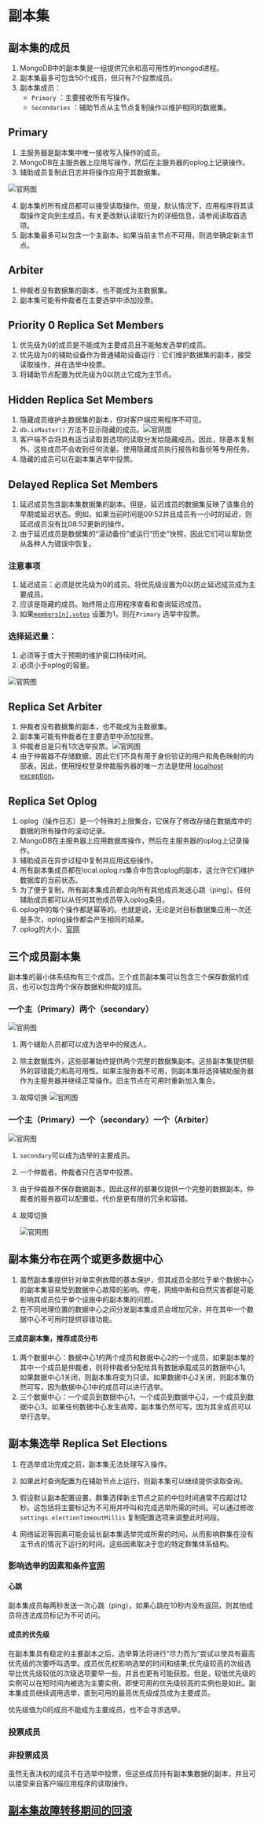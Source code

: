 # 副本集

## 副本集的成员

1. MongoDB中的副本集是一组提供冗余和高可用性的mongod进程。
2. 副本集最多可包含50个成员，但只有7个投票成员。
3. 副本集成员：
   * `Primary`  ：主要接收所有写操作。
   * `Secondaries` ：辅助节点从主节点复制操作以维护相同的数据集。

## Primary

1. 主服务器是副本集中唯一接收写入操作的成员。
2. MongoDB在主服务器上应用写操作，然后在主服务器的oplog上记录操作。
3. 辅助成员复制此日志并将操作应用于其数据集。

![官网图](./image/replica-set-read-write-operations-primary.svg)



4. 副本集的所有成员都可以接受读取操作。但是，默认情况下，应用程序将其读取操作定向到主成员。有关更改默认读取行为的详细信息，请参阅读取首选项。
5. 副本集最多可以包含一个主副本。如果当前主节点不可用，则选举确定新主节点。

## Arbiter

1. 仲裁者没有数据集的副本，也不能成为主数据集。
2. 副本集可能有仲裁者在主要选举中添加投票。

## Priority 0 Replica Set Members

1. 优先级为0的成员是不能成为主要成员且不能触发选举的成员。
2. 优先级为0的辅助设备作为普通辅助设备运行：它们维护数据集的副本，接受读取操作，并在选举中投票。
3. 将辅助节点配置为优先级为0以防止它成为主节点。

## Hidden Replica Set Members

1. 隐藏成员维护主数据集的副本，但对客户端应用程序不可见。
2. `db.isMaster()` 方法不显示隐藏的成员。![官网图](./image/replica-set-hidden-member.svg)
3. 客户端不会将具有适当读取首选项的读取分发给隐藏成员。因此，除基本复制外，这些成员不会收到任何流量。使用隐藏成员执行报告和备份等专用任务。
4. 隐藏的成员可以在副本集选举中投票。

## Delayed Replica Set Members

1. 延迟成员包含副本集数据集的副本。但是，延迟成员的数据集反映了该集合的早期或延迟状态。例如，如果当前时间是09:52并且成员有一小时的延迟，则延迟成员没有比08:52更新的操作。
2. 由于延迟成员是数据集的“滚动备份”或运行“历史”快照，因此它们可以帮助您从各种人为错误中恢复。

### 注意事项

1. 延迟成员：必须是优先级为0的成员。将优先级设置为0以防止延迟成员成为主要成员。
2. 应该是隐藏的成员。始终阻止应用程序查看和查询延迟成员。
3. 如果[`members[n].votes`](https://docs.mongodb.com/manual/reference/replica-configuration/#rsconf.members[n].votes) 设置为1，则在`Primary` 选举中投票。

### 选择延迟量：

1. 必须等于或大于预期的维护窗口持续时间。
2. 必须小于oplog的容量。

![官网图](./image/replica-set-delayed-member.svg)

## Replica Set Arbiter

1. 仲裁者没有数据集的副本，也不能成为主数据集。
2. 副本集可能有仲裁者在主要选举中添加投票。
3. 仲裁者总是只有1次选举投票。![官网图](./image/replica-set-four-members-add-arbiter.svg)
4. 由于仲裁器不存储数据，因此它们不具有用于身份验证的用户和角色映射的内部表。因此，使用授权登录仲裁服务器的唯一方法是使用 [localhost exception](https://docs.mongodb.com/manual/core/security-users/#localhost-exception)。

## Replica Set Oplog

1. oplog（操作日志）是一个特殊的上限集合，它保存了修改存储在数据库中的数据的所有操作的滚动记录。
2. MongoDB在主服务器上应用数据库操作，然后在主服务器的oplog上记录操作。
3. 辅助成员在异步过程中复制并应用这些操作。
4. 所有副本集成员都在local.oplog.rs集合中包含oplog的副本，这允许它们维护数据库的当前状态。
5. 为了便于复制，所有副本集成员都会向所有其他成员发送心跳（ping）。任何辅助成员都可以从任何其他成员导入oplog条目。
6. oplog中的每个操作都是幂等的。也就是说，无论是对目标数据集应用一次还是多次，oplog操作都会产生相同的结果。
7. oplog的大小，[官网](<https://docs.mongodb.com/manual/core/replica-set-oplog/>)

## 三个成员副本集

副本集的最小体系结构有三个成员。三个成员副本集可以包含三个保存数据的成员，也可以包含两个保存数据和仲裁的成员。

### 一个主（Primary）两个（secondary）

![官网图](./image/replica-set-primary-with-two-secondaries.svg)

1. 两个辅助人员都可以成为选举中的候选人。

2. 除主数据库外，这些部署始终提供两个完整的数据集副本。这些副本集提供额外的容错能力和高可用性。如果主服务器不可用，则副本集将选择辅助服务器作为主服务器并继续正常操作。旧主节点在可用时重新加入集合。

3. 故障切换
   ![官网图](./image/replica-set-trigger-election.svg)

### 一个主（Primary）一个（secondary）一个（Arbiter）

![官网图](./image/replica-set-primary-with-secondary-and-arbiter.svg)

1. `secondary`可以成为选举的主要成员。

2. 一个仲裁者。仲裁者只在选举中投票。

3. 由于仲裁器不保存数据副本，因此这样的部署仅提供一个完整的数据副本。仲裁者的服务器可以配置低，代价是更有限的冗余和容错。

4. 故障切换

   ![官网图](./image/replica-set-w-arbiter-trigger-election.svg)

## 副本集分布在两个或更多数据中心

1. 虽然副本集提供针对单实例故障的基本保护，但其成员全部位于单个数据中心的副本集容易受到数据中心故障的影响。停电，网络中断和自然灾害都是可能影响其成员位于单个设施中的副本集的问题。
2. 在不同地理位置的数据中心之间分发副本集成员会增加冗余，并在其中一个数据中心不可用时提供容错功能。

#### 三成员副本集，推荐成员分布

1. 两个数据中心：数据中心1的两个成员和数据中心2的一个成员。如果副本集的其中一个成员是仲裁者，则将仲裁者分配给具有数据承载成员的数据中心1。如果数据中心1关闭，则副本集将变为只读。如果数据中心2关闭，则副本集仍然可写，因为数据中心1中的成员可以进行选举。
2. 三个数据中心：一个成员到数据中心1，一个成员到数据中心2，一个成员到数据中心3。如果任何数据中心发生故障，副本集仍然可写，因为其余成员可以举行选举。

## 副本集选举 Replica Set Elections

1. 在选举成功完成之前，副本集无法处理写入操作。

2. 如果此时查询配置为在辅助节点上运行，则副本集可以继续提供读取查询。
3. 假设默认副本配置设置，群集选择新主节点之前的中位时间通常不应超过12秒。这包括将主要标记为不可用并呼叫和完成选举所需的时间。可以通过修改`settings.electionTimeoutMillis` 复制配置选项来调整此时间段。
4. 网络延迟等因素可能会延长副本集选举完成所需的时间，从而影响群集在没有主节点的情况下运行的时间。这些因素取决于您的特定群集体系结构。

### 影响选举的因素和条件[官网](<https://docs.mongodb.com/manual/core/replica-set-elections/>)

#### 心跳

副本集成员每两秒发送一次心跳（ping）。如果心跳在10秒内没有返回，则其他成员将违法成员标记为不可访问。

#### 成员的优先级

在副本集具有稳定的主要副本之后，选举算法将进行“尽力而为”尝试以使具有最高优先级的次要呼叫选举。成员优先权影响选举的时间和结果;优先级较高的次级选举比优先级较低的次级选项要早一些，并且也更有可能获胜。但是，较低优先级的实例可以在短时间内被选为主要实例，即使可用的优先级较高的实例也是如此。副本集成员继续调用选举，直到可用的最高优先级成员成为主要成员。

优先级值为0的成员不能成为主要成员，也不会寻求选举。

### 投票成员

### 非投票成员

虽然无表决权的成员不在选举中投票，但这些成员持有副本集数据的副本，并且可以接受来自客户端应用程序的读取操作。

## [副本集故障转移期间的回滚](<https://docs.mongodb.com/manual/core/replica-set-rollbacks/>)

